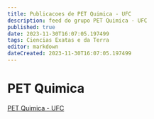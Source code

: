 ```yaml
---
title: Publicacoes de PET Quimica - UFC
description: feed do grupo PET Quimica - UFC
published: true
date: 2023-11-30T16:07:05.197499
tags: Ciencias Exatas e da Terra
editor: markdown
dateCreated: 2023-11-30T16:07:05.197499
---
```


# PET Quimica
[PET Quimica - UFC](/grupo/204PETQuimicaUFC.md)